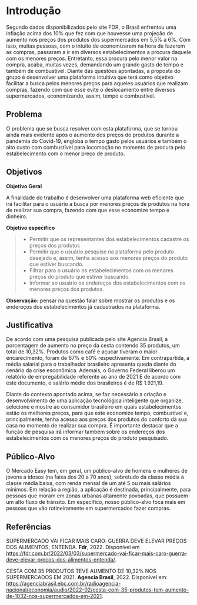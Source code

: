 # Introdução

Segundo dados disponibilizados pelo site FDR, o Brasil enfrentou uma inflação acima dos 10% que fez com que houvesse uma projeção de aumento nos preços dos produtos dos supermercados em 5,5% a 6%. Com isso, muitas pessoas, com o intuito de economizarem na hora de fazerem as compras, passaram a ir em diversos estabelecimentos a procura daquele com os menores preços. Entretanto, essa procura pelo menor valor na compra, acaba, muitas vezes, demandando um grande gasto de tempo e também de combustível. 
 Diante das questões apontadas, a proposta do grupo é desenvolver uma plataforma intuitiva que terá como objetivo facilitar a busca pelos menores preços para aqueles usuários que realizam compras, fazendo com que esse evite o deslocamento entre diversos supermercados, economizando, assim, tempo e combustível. 
 



## Problema

O problema que se busca resolver com esta plataforma, que se tornou ainda mais evidente após o aumento dos preços do produtos durante a pandemia do Covid-19, engloba o tempo gasto pelos usuários e também o alto custo com combustível para locomoção no momento de procura pelo estabelecimento com o menor preço de produto.


## Objetivos

**Objetivo Geral**


A finalidade do trabalho é desenvolver uma plataforma web eficiente que irá facilitar para o usuário a busca por menores preços de produtos na hora de realizar sua compra, fazendo com que esse economize tempo e dinheiro. 

**Objetivo específico**
> - Permitir que os representantes dos estabelecimentos cadastre os preços dos produtos
> - Permitir que o usuário pesquise na plataforma pelo produto desejado e, assim, tenha acesso aos menores preços do produto que estiver buscando.
> - Filtrar para o usuário os estabelecimentos com os menores preços do produto que estiver buscando.
> - Informar ao usuário os endereços dos estabelecimentos com os menores preços dos produtos.


**Observação:** pensar na questão falar sobre mostrar os produtos e os endereços dos estabelecimentos já cadastrados na plataforma.




## Justificativa

 De acordo com uma pesquisa publicada pelo site Agencia Brasil, a porcentagem de aumento no preço da cesta contendo 35 produtos, um total de 10,32%. Produtos como café e açucar tiveram o maior encarecimento, foram de 67% e 50% respectivamente. Em contrapartida, a média salarial para o trabalhador brasileiro apresenta queda diante do cenário da crise esconômica. Ademais, o Governo Federal liberou um relatório de empregabilidade referente ao ano de 2021 E de acordo com este documento, o salário médio dos brasileiros é de R$ 1.921,19. 
 
 Diante do contexto apontado acima, se faz necessário a criação e desenvolvimento de uma aplicação tecnológica inteligente que organize, selecione e mostre ao consumidor brasileiro em quais estabelecimentos estão os melhores preços, para que este economize tempo, combustível e, principalmente, tenha acesso aos preços dos produtos do conforto da sua casa no momento de realizar sua compra. É importante destacar que a função de pesquisa irá informar também sobre os endereços dos estabelecimentos com os menores preços do produto pesquisado. 




## Público-Alvo

O Mercado Easy tem, em geral, um público-alvo de homens e mulheres de jovens a idosos (na faixa dos 20 a 70 anos), sobretudo da classe média à classe média baixa, com renda mensal de um até 5 ou mais salários mínimos. Em relação a região, a aplicação é destinada, principalmente, para pessoas que moram em zonas urbanas altamente povoadas, que possuem um alto fluxo de trânsito. Em específico, nosso público-alvo foca mais em pessoas que vão rotineiramente em supermercados fazer compras.


## Referências

SUPERMERCADO VAI FICAR MAIS CARO: GUERRA DEVE ELEVAR PREÇOS DOS ALIMENTOS; ENTENDA. **Fdr**, 2022. Disponível em <https://fdr.com.br/2022/03/03/supermercado-vai-ficar-mais-caro-guerra-deve-elevar-precos-dos-alimentos-entenda/>. 

CESTA COM 35 PRODUTOS TEVE AUMENTO DE 10,32% NOS SUPERMERCADOS EM 2021. **Agencia Brasil**, 2022. Disponível em: <https://agenciabrasil.ebc.com.br/radioagencia-nacional/economia/audio/2022-02/cesta-com-35-produtos-tem-aumento-de-1032-nos-supermercados-em-2021>.





